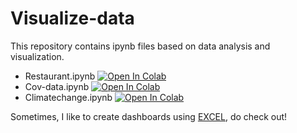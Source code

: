 # Visualize-data
This repository contains ipynb files based on data analysis and visualization.<br/>
- Restaurant.ipynb  [![Open In Colab](https://colab.research.google.com/assets/colab-badge.svg)](https://colab.research.google.com/drive/1NDrbCqzWMAfEsi8x1JIdpeEXWA8jHEC8?usp=sharing)
- Cov-data.ipynb    [![Open In Colab](https://colab.research.google.com/assets/colab-badge.svg)](https://colab.research.google.com/drive/1YNkTgl9DDCw2OgjiR91DWcUiylYAEywF?usp=sharing)
- Climatechange.ipynb  [![Open In Colab](https://colab.research.google.com/assets/colab-badge.svg)](https://colab.research.google.com/drive/1r0HA_l1-6DASLM3oAo1DZlsgcgZ9m0TJ?usp=sharing)

Sometimes, I like to create dashboards using [EXCEL](https://1drv.ms/x/s!Arv50epX8tcHifFCQ7qYaWvcLvDTgA?e=79BGJv), do check out!
